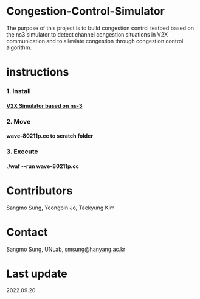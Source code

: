 # Congestion-Control-Simulator

The purpose of this project is to build congestion control testbed based on the ns3 simulator to detect channel congestion situations in V2X communication and to alleviate congestion through congestion control algorithm.

# instructions

### 1. Install

#### [V2X Simulator based on ns-3](https://github.com/sangmosung/path-loss_simulator)

### 2. Move  

#### wave-80211p.cc to scratch folder

### 3. Execute

#### ./waf --run wave-80211p.cc


# Contributors

Sangmo Sung, Yeongbin Jo, Taekyung Kim 

# Contact

Sangmo Sung, UNLab, smsung@hanyang.ac.kr

# Last update

2022.09.20
